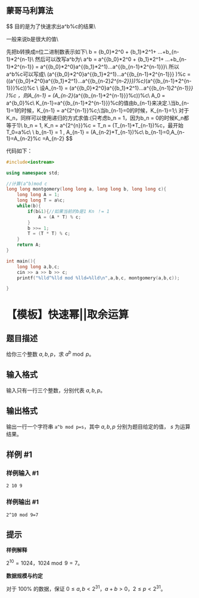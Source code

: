 

## 蒙哥马利算法


$$
目的是为了快速求出a^b\%c的结果\\

一般来说b是很大的值\\

先把b转换成n位二进制数表示如下\\
b = {b_0}*2^0 + {b_1}*2^1+ ...+b_{n-1}*2^{n-1}\\
然后可以改写a^b为\\
a^b = a^{{b_0}*2^0 + {b_1}*2^1+ ...+b_{n-1}*2^{n-1}} = a^{{b_0}*2^0}a^{{b_1}*2^1}...a^{{b_{n-1}*2^{n-1}}}\\
所以a^b\%c可以写成\\
(a^{{b_0}*2^0}a^{{b_1}*2^1}...a^{{b_{n-1}*2^{n-1}}} )\%c = ((a^{{b_0}*2^0}a^{{b_1}*2^1}...a^{{b_{n-2}*2^{n-2}}})\%c)*(a^{{b_{n-1}*2^{n-1}}}\%c))\%c \\
设A_{n-1} = (a^{{b_0}*2^0}a^{{b_1}*2^1}...a^{{b_{n-1}*2^{n-1}}} )\%c ，则A_{n-1} = (A_{n-2}*(a^{{b_{n-1}*2^{n-1}}}\%c))\%c\\
A_0 = a^{b_0}\%c\\
K_{n-1}=a^{{b_{n-1}*2^{n-1}}}\%c的值由b_{n-1}来决定.\\当b_{n-1}=1的时候，K_{n-1} = a^{2^{n-1}}\%c;\\当b_{n-1}=0的时候，K_{n-1}=1;\\
对于K_n，同样可以使用递归的方式求值:(只考虑b_n = 1，因为b_n = 0的时候K_n都等于1)\\
b_n = 1, K_n = a^{2^{n}}\%c = T_n = (T_{n-1}*T_{n-1})\%c，最开始T_0=a\%c\\
\\
b_{n-1} = 1 , A_{n-1} = (A_{n-2}*T_{n-1})\%c\\
b_{n-1}=0,A_{n-1}=A_{n-2}\%c =A_{n-2}
$$




代码如下：

```c++
#include<iostream>

using namespace std;

//计算(a^b)mod c
long long montgomery(long long a, long long b, long long c){
    long long A = 1;
    long long T = a%c;
    while(b){
        if(b&1){//如果当前的b是1 Kn ！= 1
            A = (A * T) % c;
        }
        b >>= 1;
        T = (T * T) % c;
    }
    return A;
}

int main(){
    long long a,b,c;
    cin >> a >> b >> c;
    printf("%lld^%lld mod %lld=%lld\n",a,b,c, montgomery(a,b,c));

}


```

# 【模板】快速幂||取余运算

## 题目描述

给你三个整数 $a,b,p$，求 $a^b \bmod p$。

## 输入格式

输入只有一行三个整数，分别代表 $a,b,p$。

## 输出格式

输出一行一个字符串 `a^b mod p=s`，其中 $a,b,p$ 分别为题目给定的值， $s$ 为运算结果。

## 样例 #1

### 样例输入 #1

```
2 10 9
```

### 样例输出 #1

```
2^10 mod 9=7
```

## 提示

**样例解释**

$2^{10} = 1024$，$1024 \bmod 9 = 7$。

**数据规模与约定**

对于 $100\%$ 的数据，保证 $0\le a,b < 2^{31}$，$a+b>0$，$2 \leq p \lt 2^{31}$。
